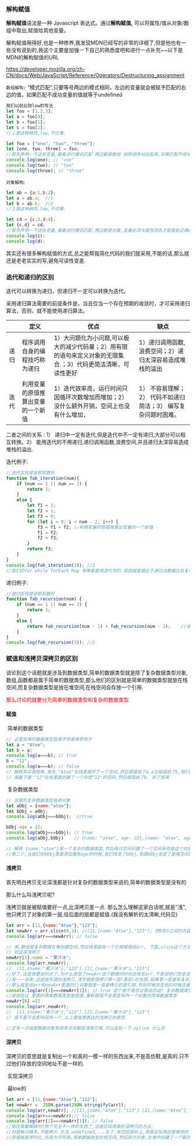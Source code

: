 ### 解构赋值

**解构赋值**语法是一种 Javascript 表达式。通过**解构赋值,** 可以将属性/值从对象/数组中取出,赋值给其他变量。

解构赋值用得好,也是一种修养,我发现MDN已经写的非常的详细了,但是他也有一些没有说到的,我这个主要是加强一下自己的熟悉度吧和进行一点补充~~以下是MDN的解构赋值的URL

<https://developer.mozilla.org/zh-CN/docs/Web/JavaScript/Reference/Operators/Destructuring_assignment>

`数组解构:` “模式匹配”,只要等号两边的模式相同，左边的变量就会被赋予匹配的右边的值，如果匹配不成功变量的值就等于undefined

```js
我们以前比较low的写法
let foo = [1,2,3];
let a = foo[0];
let b = foo[1];
let c = foo[2];
//上面这种麻烦,low,不优雅.

let foo = ["one", "two", "three"]; 
let [one, two, three] = foo; 
//首先声明一下这些变量,接着进行模式匹配 两边都是数组 按照顺序对应起来,如果匹配不成功变量的值就等于undefined
console.log(one); // "one"
console.log(two); // "two"
console.log(three); // "three"
```

`对象解构`:

```js
let ab = {a:1,b:2};
let a = ab.a;  //1
let b = ab.b;  //2
//上面这种麻烦,low,不优雅.

let cd = {c:3,d:4};
let {c,d} = cd;
//首先声明一下这些变量,接着进行模式匹配,两边都是对象,变量必须与属性同名才能取到正确的值,这一点区别于数组
console.log(c);
console.log(d);
```

其实还有很多解构赋值的方式,总之能帮我简化代码的我们就采用,不能的话,那么就还是老老实实的写,避免可读性变差.

### 迭代和递归的区别

迭代可以转换为递归，但递归不一定可以转换为迭代。

采用递归算法需要的前提条件是，当且仅当一个存在预期的收敛时，才可采用递归算法，否则，就不能使用递归算法。

|      | 定义                               | 优点                                                         | 缺点                                                         |
| ---- | ---------------------------------- | ------------------------------------------------------------ | ------------------------------------------------------------ |
| 递归 | 程序调用自身的编程技巧称为递归     | 1）大问题化为小问题,可以极大的减少代码量；2）用有限的语句来定义对象的无限集合.；3）代码更简洁清晰，可读性更好 | 1）递归调用函数,浪费空间；2）递归太深容易造成堆栈的溢出      |
| 迭代 | 利用变量的原值推算出变量的一个新值 | 1）迭代效率高，运行时间只因循环次数增加而增加；2）没什么额外开销，空间上也没有什么增加， | 1） 不容易理解；2） 代码不如递归简洁；3） 编写复杂问题时困难。 |

二者之间的关系  : 1） 递归中一定有迭代,但是迭代中不一定有递归,大部分可以相互转换。2） 能用迭代的不用递归,递归调用函数,浪费空间,并且递归太深容易造成堆栈的溢出.

迭代例子:

```js
//迭代实现斐波那契数列
function fab_iteration(num){  
	if (num == 1 || num == 2) {
        return 1;
    }
    else {
        let f1 = 1;
        let f2 = 1;
        let f3 = 0;
        for (let i = 0; i < num - 2; i++) {
            f3 = f1 + f2; //利用变量的原值推算出变量的一个新值  
            f1 = f2;
            f2 = f3;
        }
        return f3;
    }  
}
console.log(fab_iteration(3)); //2
//我们的for while forEach Map 等等都是用迭代写的.原因就是相比于递归当数据比较复杂的时候,不会浪费太多的栈空间.
```

递归例子:

```js
//递归实现斐波那契数列  
function fab_recursion(num) {
    if (num == 1 || num == 2) {
        return 1;
    }
    else {
        return fab_recursion(num - 1) + fab_recursion(num - 2);    //递归求值  
    }
}
console.log(fab_recursion(3)); //2
```

### 赋值和浅拷贝深拷贝的区别

谈论到这个话题就是涉及到数据类型,简单的数据类型就是除了复杂数据类型对象,数组,函数都是属于简单的数据类型,那么他们的区别就是简单的数据类型就放在栈空间,而复杂数据类型是放在堆空间,在栈空间会存放一个引用.

<font color="red">那么讨论的就要分为简单的数据类型和复杂的数据类型</font>

#### 赋值

​	简单的数据类型

```js
// 这里简单的数据类型我用字符串来举例子
let a = "Atoe";
let b = a;
console.log(a===b); // true	
b = "12";
console.log(a===b); // false 
// 解释其实很简单,首先 "Atoe"在栈里面开了一个空间,然后赋值给了a,a又赋值给了b,他们a,b这两个变量都是指向 同一个栈空间.
// 接着下面 "12"在栈里面创建了一个存放"12"的空间,然后赋值给了b. 好了结束
```

​       复杂数据类型

```js
// 这里的复杂数据类型我用对象
let aObj = {name:"atoe"};
let bObj = aObj;
console.log(aObj===bObj);  //true 

bObj.age = 22;
console.log(aObj===bObj); // true
console.log(aObj,bObj)    // {name: "atoe", age: 22},{name: "atoe", age: 22}

// 解释 {name:"atoe"}是一个复杂的数据类型,然后再对空间创建了一个空间来存放这个对象,又在栈空间创建了一个地址,这个地址指向这个对象,接着把这个地址赋值给aObj.aObj又赋值给bObj.所以他们的指向都是同一个对象,那么当然是全等.
//第二个,当我们在bObj里面添加属性age的时候,我们改变了bObj,但是bObj改变了是堆空间的对象,那么造成的原因就是aObj也跟着改变. 所以他们都是全等. 赋值解释清楚了
```

#### 浅拷贝

首先明白拷贝无论深浅都是针对复杂的数据类型来说的,简单的数据类型是没有的

那么什么叫浅拷贝呢?

浅拷贝就是被赋值要好一点,比深拷贝差一点. 那么怎么理解这家白话呢,就是"浅", 他只拷贝了对象的第一层,往后面的层都是赋值.(我没有解析的太清晰,代码见)

```js
let arr = [11,{name:"Atoe"},"123"];
let newArr = arr.slice(0,3); //[11,{name:"Atoe"},"123"]; 把0到3之间的内容切出来(不包含3),返回.
console.log(arr===newArr); // false

// 来,数组是复杂数据在堆创建空间,然后栈里面有一个引用赋值给arr, 下面,slice这个方法是对数组的一个切片,不会改变原来数据,返回一个新的数组,那么这里我切的是整个数组,然后让他们===,结果返回false,其实他们的数据类型,值都是一摸一样的,但是就是false,首先===(全等符所有的都比较,不符合就是flase).那么现在我们知道了arr和newArr不是一样的东西.是不是属于拷贝.但是我们不知道是深还是浅拷贝.
// 验证深浅拷贝
newArr[1].name = "果汁冰";
console.log(arr,newArr);
//  [11,{name:"果汁冰"},"123"],[11,{name:"果汁冰"},"123"]
//好了,这是我要说的点了,为什么改变了newArr这个数据同时也会改变arr,不是说他们完全没有关系吗?
//我一一说来:这就是所谓的浅拷贝,浅字就是值拷贝第一层(表层)的东西,如果第一层是有复杂数据类型拷贝的只是引用,
//那么就是说arr和newArr里面的{}对象就是一直是拷贝的是引用,你到时候改变他的时候还是回去堆空间找到真正的值改变他,所以改变newArr中的复杂对象的值也会影响到arr.
console.log(arr[1]===newArr[1]); // true 这个是不是验证我说的话? 复杂数据类型是不是相当于简单的赋值而已..
//继续验证 里面的简单数据类型是赋值,重新赋值不会改变另外一个对象的简单数据类型
newArr[0] =22
console.log(arr,newArr);
//  [11,{name:"果汁冰"},"123"],[22,{name:"果汁冰"},"123"]
// 是不是不会影响另外一个,以上是我想表达的浅拷贝的意思.

//还有一点就是数据对象有很多方法都是浅拷贝哦.可以去玩一下.splice 什么的
```

#### 深拷贝

深拷贝的意思就是复制出一个和真的一模一样的东西出来,不是高仿鞋,是真的.只不过他们存放的空间地址不是一样的.

​	实现深拷贝

​	最low的

```js
let arr = [11,{name:"Atoe"},"123"];
let newArr =  JSON.parse(JSON.stringify(arr));
console.log(arr,newArr); //[11,{name:"Atoe"},"123"] [11,{name:"Atoe"},"123"];\
console.log(arr===newArr);// false 
console.log(arr[1]===newArr[1]); // false
//那还需要解释吗?两个完全不一样的东西了,这是比较简单的深拷贝的方法,
//但是缺点贼多,不能拷贝 方法,undefined,...忘了.有空回来补上,但是实际用还是够用的
//原理就是序列化,先变为字符串,简单数据类型在栈空间,然后转为对象,在堆中创建了一个新的对象,所以呢,就不会和之前的有半毛钱的关系了.
```

